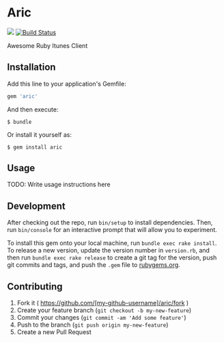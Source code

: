 # Aric

<a href="https://codeclimate.com/github/ganmacs/aric"><img src="https://codeclimate.com/github/ganmacs/aric/badges/gpa.svg" /></a>
[![Build Status](https://travis-ci.org/ganmacs/aric.svg)](https://travis-ci.org/ganmacs/aric)

Awesome Ruby Itunes Client

## Installation

Add this line to your application's Gemfile:

```ruby
gem 'aric'
```

And then execute:

    $ bundle

Or install it yourself as:

    $ gem install aric

## Usage

TODO: Write usage instructions here

## Development

After checking out the repo, run `bin/setup` to install dependencies. Then, run `bin/console` for an interactive prompt that will allow you to experiment.

To install this gem onto your local machine, run `bundle exec rake install`. To release a new version, update the version number in `version.rb`, and then run `bundle exec rake release` to create a git tag for the version, push git commits and tags, and push the `.gem` file to [rubygems.org](https://rubygems.org).

## Contributing

1. Fork it ( https://github.com/[my-github-username]/aric/fork )
2. Create your feature branch (`git checkout -b my-new-feature`)
3. Commit your changes (`git commit -am 'Add some feature'`)
4. Push to the branch (`git push origin my-new-feature`)
5. Create a new Pull Request
